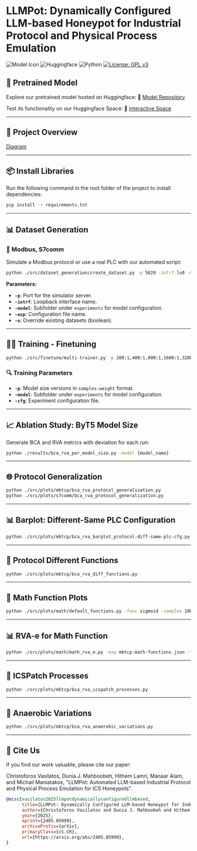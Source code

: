 # LLMPot: Dynamically Configured LLM-based Honeypot for Industrial Protocol and Physical Process Emulation

![Model Icon](https://img.shields.io/badge/Model-ByT5-blue)
![Huggingface](https://img.shields.io/badge/Huggingface-LLMPot-orange?logo=huggingface)
![Python](https://img.shields.io/badge/Python-3.11%2B-green?logo=python)
[![License: GPL v3](https://img.shields.io/badge/License-GPLv3-blue.svg)](https://www.gnu.org/licenses/gpl-3.0)

## 🚀 Pretrained Model

Explore our pretrained model hosted on Huggingface:
🔗 [Model Repository](https://huggingface.co/cv43/llmpot)

Test its functionality on our Huggingface Space:
🔗 [Interactive Space](https://huggingface.co/spaces/cv43/llmpot)

---

## 🌟 Project Overview

[Diagram](./assets/llmpot-module-diagram.pdf)

---

## 📦 Install Libraries

Run the following command in the root folder of the project to install dependencies:

```bash
pip install -r requirements.txt
```

---

## 📊 Dataset Generation

### 🔧 Modbus, S7comm

Simulate a Modbus protocol or use a real PLC with our automated script:

```bash
python ./src/dataset_generation/create_dataset.py -p 5020 -intrf lo0 -model byt5-small -exp mbtcp-protocol-emulation.json -o 1
```

**Parameters:**
- **`-p`**: Port for the simulator server.
- **`-intrf`**: Loopback interface name.
- **`-model`**: Subfolder under `experiments` for model configuration.
- **`-exp`**: Configuration file name.
- **`-o`**: Override existing datasets (boolean).

---

## 🏋️‍♂️ Training - Finetuning

```bash
python ./src/finetune/multi-trainer.py -p 200:1,400:1,800:1,1600:1,3200:1,6400:1 -model byt5-small -cfg s7comm-protocol-emulation.json
```

### 🔍 Training Parameters

- **`-p`**: Model size versions in `samples:weight` format.
- **`-model`**: Subfolder under `experiments` for model configuration.
- **`-cfg`**: Experiment configuration file.

---

## 📈 Ablation Study: ByT5 Model Size

Generate BCA and RVA metrics with deviation for each run:

```bash
python ./results/bca_rva_per_model_size.py -model {model_name}
```

---

## 🌐 Protocol Generalization

```bash
python ./src/plots/mbtcp/bca_rva_protocol_generalization.py
python ./src/plots/s7comm/bca_rva_protocol_generalization.py
```

---

## 📊 Barplot: Different-Same PLC Configuration

```bash
python ./src/plots/mbtcp/bca_rva_barplot_protocol-diff-same-plc-cfg.py
```

---

## 🔄 Protocol Different Functions

```bash
python ./src/plots/mbtcp/bca_rva_diff_functions.py
```

---

## 📐 Math Function Plots

```bash
python ./src/plots/math/default_functions.py -func sigmoid -samples 1000 -low -10 -high 10
```

---

## 📊 RVA-e for Math Function

```bash
python ./src/plots/math/math_rva_e.py -exp mbtcp-math-functions.json -timestamp 20240427T1812
```

---

## 🔧 ICSPatch Processes

```bash
python ./src/plots/mbtcp/bca_rva_icspatch_processes.py
```

---

## 🌱 Anaerobic Variations

```bash
python ./src/plots/mbtcp/bca_rva_anaerobic_variations.py
```

---

## 📜 Cite Us

If you find our work valuable, please cite our paper:

Christoforos Vasilatos, Dunia J. Mahboobeh, Hithem Lamri, Manaar Alam, and Michail Maniatakos,
"LLMPot: Automated LLM-based Industrial Protocol and Physical Process Emulation for ICS Honeypots".

```bibtex
@misc{vasilatos2025llmpotdynamicallyconfiguredllmbased,
      title={LLMPot: Dynamically Configured LLM-based Honeypot for Industrial Protocol and Physical Process Emulation}, 
      author={Christoforos Vasilatos and Dunia J. Mahboobeh and Hithem Lamri and Manaar Alam and Michail Maniatakos},
      year={2025},
      eprint={2405.05999},
      archivePrefix={arXiv},
      primaryClass={cs.CR},
      url={https://arxiv.org/abs/2405.05999}, 
}
```

